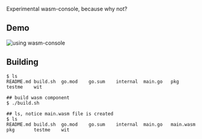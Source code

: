 Experimental wasm-console, because why not?

## Demo
![using wasm-console](https://www.terminalizer.com/view/88897a395986)

## Building
```
$ ls
README.md build.sh  go.mod    go.sum    internal  main.go   pkg       testme    wit

## build wasm component
$ ./build.sh

## ls, notice main.wasm file is created
$ ls
README.md build.sh  go.mod    go.sum    internal  main.go   main.wasm pkg       testme    wit
```
